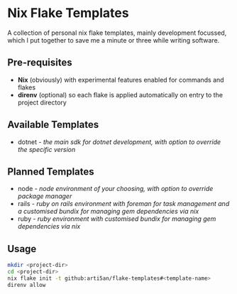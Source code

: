 # Nix Flake Templates

A collection of personal nix flake templates, mainly development focussed, which I put together to
save me a minute or three while writing software.

## Pre-requisites

- **Nix** (obviously) with experimental features enabled for commands and flakes
- **direnv** (optional) so each flake is applied automatically on entry to the project directory

## Available Templates

- dotnet - _the main sdk for dotnet development, with option to override the specific version_

## Planned Templates

- node - _node environment of your choosing, with option to override package manager_
- rails - _ruby on rails environment with foreman for task management and a customised bundix for
  managing gem dependencies via nix_
- ruby - _ruby environment with customised bundix for managing gem dependencies via nix_

## Usage

```sh
mkdir <project-dir>
cd <project-dir>
nix flake init -t github:arti5an/flake-templates#<template-name>
direnv allow
```

